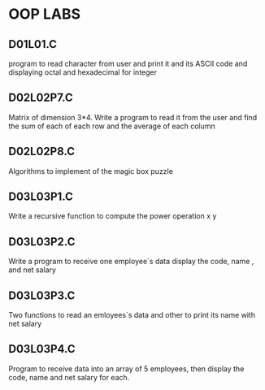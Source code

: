 # OOP LABS
## D01L01.C
program to read character from user and print it and its ASCII code and displaying octal and hexadecimal for integer
## D02L02P7.C
Matrix of dimension 3*4. Write a program to read it from the user and find the sum of each of each row and the average of each column 
## D02L02P8.C
Algorithms to implement of the magic box puzzle
## D03L03P1.C
Write a recursive function to compute the power operation x y
## D03L03P2.C
Write a program to receive one employee`s data display the code, name , and net salary
## D03L03P3.C
Two functions to read an emloyees`s data and other to print its name with net salary
## D03L03P4.C
Program to receive data into an array of 5 employees, then display the code, name and net salary for each.

